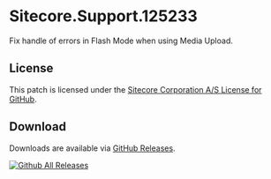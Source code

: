 # Sitecore.Support.125233

Fix handle of errors in Flash Mode when using Media Upload.
## License  
This patch is licensed under the [Sitecore Corporation A/S License for GitHub](https://github.com/sitecoresupport/Sitecore.Support.125233/blob/master/LICENSE).  

## Download  
Downloads are available via [GitHub Releases](https://github.com/sitecoresupport/Sitecore.Support.125233/releases).  

[![Github All Releases](https://img.shields.io/github/downloads/SitecoreSupport/Sitecore.Support.125233/total.svg)](https://github.com/SitecoreSupport/Sitecore.Support.125233/releases)

